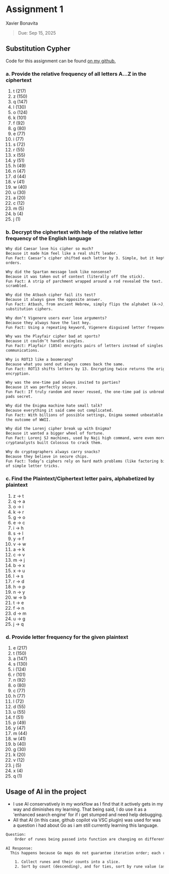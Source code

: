# Assignment 1

Xavier Bonavita
> Due: Sep 15, 2025

## Substitution Cypher

Code for this assignment can be found [on my github.](https://github.com/xvr6/cs578/tree/main/assignments/1.%20Substitution%20Cipher/src)

### a. Provide the relative frequency of all letters A...Z in the ciphertext

1. t (217)
2. z (150)
3. q (147)
4. l (130)
5. o (124)
6. k (101)
7. f (92)
8. g (80)
9. e (77)
10. i (77)
11. s (72)
12. r (55)
13. x (55)
14. y (51)
15. h (49)
16. n (47)
17. d (44)
18. v (41)
19. w (40)
20. u (30)
21. a (20)
22. c (12)
23. m (5)
24. b (4)
25. j (1)

### b. Decrypt the ciphertext with help of the relative letter frequency of the English language

```txt
Why did Caesar love his cipher so much?
Because it made him feel like a real shift leader.
Fun Fact: Caesar’s cipher shifted each letter by 3. Simple, but it kept casual snoops away from his military
orders.

Why did the Spartan message look like nonsense?
Because it was taken out of context (literally off the stick).
Fun Fact: A strip of parchment wrapped around a rod revealed the text. Without the right rod, the letters were
scrambled.

Why did the Atbash cipher fail its test?
Because it always gave the opposite answer.
Fun Fact: Atbash, from ancient Hebrew, simply flips the alphabet (A->J, B->Y, etc.). It’s one of the oldest known
substitution ciphers.

Why don’t Vigenere users ever lose arguments?
Because they always have the last key.
Fun Fact: Using a repeating keyword, Vigenere disguised letter frequencies, baffling cryptanalysts for centuries.

Why was the Playfair cipher bad at sports?
Because it couldn’t handle singles.
Fun Fact: Playfair (1854) encrypts pairs of letters instead of singles. It was used in WWI and WWII for field
communications.

Why is ROT13 like a boomerang?
Because what you send out always comes back the same.
Fun Fact: ROT13 shifts letters by 13. Encrypting twice returns the original text--so decryption is the same as
encryption.

Why was the one-time pad always invited to parties?
Because it was perfectly secure.
Fun Fact: If truly random and never reused, the one-time pad is unbreakable. The problem: sharing and keeping the
pads secret.

Why did the Enigma machine hate small talk?
Because everything it said came out complicated.
Fun Fact: With billions of possible settings, Enigma seemed unbeatable. Allied cryptanalysis cracked it, shaping
the outcome of WWII.

Why did the Lorenj cipher break up with Enigma?
Because it wanted a bigger wheel of fortune.
Fun Fact: Lorenj SJ machines, used by Naji high command, were even more complex than Enigma. British
cryptanalysts built Colossus to crack them.

Why do cryptographers always carry snacks?
Because they believe in secure chips.
Fun Fact: Today’s ciphers rely on hard math problems (like factoring big numbers or modular arithmetic) instead
of simple letter tricks.
```

### c. Find the Plaintext/Ciphertext letter pairs, alphabetized by plaintext

1. z -> t
2. q -> a
3. o -> i
4. k -> r
5. g -> o
6. e -> c
7. i -> h
8. s -> l
9. y -> f
10. v -> w
11. a -> k
12. c -> v
13. m -> j
14. b -> x
15. x -> u
16. l -> s
17. r -> d
18. h -> p
19. n -> y
20. w -> b
21. t -> e
22. f -> n
23. d -> m
24. u -> g
25. j -> q

### d. Provide letter frequency for the given plaintext

1. e (217)
2. t (150)
3. a (147)
4. s (130)
5. i (124)
6. r (101)
7. n (92)
8. o (80)
9. c (77)
10. h (77)
11. l (72)
12. d (55)
13. u (55)
14. f (51)
15. p (49)
16. y (47)
17. m (44)
18. w (41)
19. b (40)
20. g (30)
21. k (20)
22. v (12)
23. j (5)
24. x (4)
25. q (1)

## Usage of AI in the project

- I use AI conservatively in my workflow as I find that it actively gets in my way and diminishes my learning. That being said, I do use it as a 'enhanced search engine' for if i get stumped and need help debugging.
- All that AI (in this case, github copilot via VSC plugin) was used for was a question i had about Go as i am still currently learning this language.

```txt
Question:
    Order of runes being passed into function are changing on different runs

AI Response:
  This happens because Go maps do not guarantee iteration order; each run may produce a different order for keys with equal counts. To ensure a consistent order for runes with duplicate counts, you should:

    1. Collect runes and their counts into a slice.
    2. Sort by count (descending), and for ties, sort by rune value (ascending or descending as you prefer).
```
